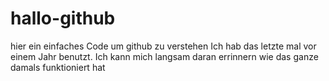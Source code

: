 # hallo-github
hier ein einfaches Code um github zu verstehen
Ich hab das letzte mal vor einem Jahr benutzt. Ich kann mich langsam daran errinnern wie das ganze damals funktioniert hat
